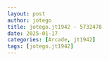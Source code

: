 ```yaml
---
layout: post
author: jotego
title: jotego.jt1942 - 5732478
date: 2025-01-17
categories: [Arcade, jt1942]
tags: [jotego.jt1942]
---
```



